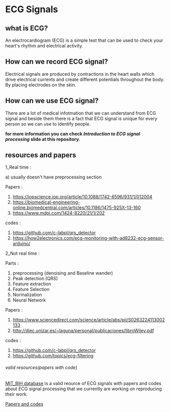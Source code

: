 # ECG Signals

## what is ECG?
An electrocardiogram (ECG) is a simple test that can be used to check your heart's rhythm and electrical activity.

## How can we record ECG signal?
Electrical signals are produced by contractions in the heart walls which drive electrical currents and create different potentials throughout the body. By placing electrodes on the skin.

## How can we use ECG signal?
There are a lot of medical infotmation that we can understand from ECG signal and beside them there is a fact that ECG signal is unique for every person so we can use to identify people.

**for more information you can check _Introduction to ECG signal processing_ slide at this repository.**

## resources and papers

1_Real time :

a) usually doesn't have preprocessing section 

Papers :

1) https://iopscience.iop.org/article/10.1088/1742-6596/931/1/012004
2) https://biomedical-engineering-online.biomedcentral.com/articles/10.1186/1475-925X-13-160 
3) https://www.mdpi.com/1424-8220/21/1/202

codes :
1) https://github.com/c-labpl/qrs_detector
2) https://how2electronics.com/ecg-monitoring-with-ad8232-ecg-sensor-arduino/



2_Not real time :

Parts :
1) preprocessing (denoising and Baseline wander) 
2) Peak detection (QRS)
3) Feature extraction
4) Feature Selection
5) Normalization
6) Neural Network



Papers :

1) https://www.sciencedirect.com/science/article/abs/pii/S0263224113002133
2) http://diec.unizar.es/~laguna/personal/publicaciones/libroWiley.pdf


codes :
1) https://github.com/c-labpl/qrs_detector
2) https://github.com/topics/ecg-filtering


###### valid resources(papers with code)

[MIT_BIH database](https://physionet.org/content/mitdb/1.0.0/) is a valid reource of ECG signals with papers and codes about ECG signal processing that we currently are working on reproducing their work.

[Papers and codes](https://paperswithcode.com/dataset/mit-bih-arrhythmia-database)

